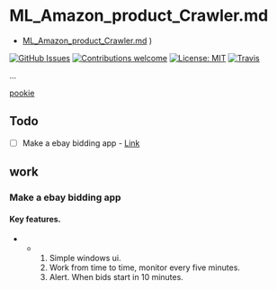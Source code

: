 # ML_Amazon_product_Crawler.md

- [ML_Amazon_product_Crawler.md](file:///C:/Local/Work/ML_Name/Note/ML_Amazon_product/ML_Amazon_product_Crawler.md) )

[![GitHub Issues](https://img.shields.io/github/issues/zalandoresearch/flair.svg)](https://github.com/zalandoresearch/flair/issues)
[![Contributions welcome](https://img.shields.io/badge/contributions-welcome-brightgreen.svg)](CONTRIBUTING.md)
[![License: MIT](https://img.shields.io/badge/License-MIT-brightgreen.svg)](https://opensource.org/licenses/MIT)
[![Travis](https://img.shields.io/travis/zalandoresearch/flair.svg)](https://travis-ci.org/zalandoresearch/flair)


... 

[pookie](#mymark)

## Todo

- [ ] Make a ebay bidding app - [Link](#make-a-ebay-bidding-app)

## work 

### Make a ebay bidding app 

####   Key features.   

- - 1.  Simple windows ui.
    2.   Work from time to time, monitor every five minutes.   
    3.   Alert. When bids start in 10 minutes.